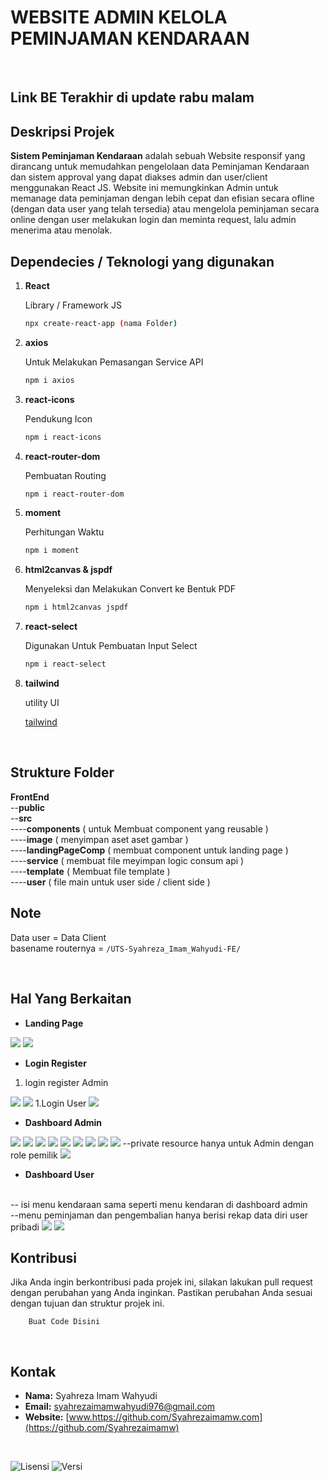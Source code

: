 # WEBSITE ADMIN KELOLA PEMINJAMAN KENDARAAN
<br>

## Link BE Terakhir di update rabu malam

## Deskripsi Projek 

**Sistem Peminjaman Kendaraan** adalah sebuah Website responsif yang dirancang untuk memudahkan pengelolaan data Peminjaman Kendaraan dan sistem approval yang dapat diakses admin dan user/client menggunakan React JS. Website ini memungkinkan Admin untuk memanage data peminjaman dengan lebih cepat dan efisian secara ofline (dengan data user yang telah tersedia) atau mengelola peminjaman secara online dengan user melakukan login dan meminta request, lalu admin menerima atau menolak.


## Dependecies / Teknologi yang digunakan

1. **React**

    Library / Framework JS

    ```bash
   npx create-react-app (nama Folder)
    ```

2. **axios**

    Untuk Melakukan Pemasangan Service API

    ```bash
    npm i axios
    ```

3. **react-icons**

    Pendukung Icon

    ```bash
    npm i react-icons
    ```

4. **react-router-dom**

    Pembuatan Routing

    ```bash
    npm i react-router-dom
    ```
5. **moment**

    Perhitungan Waktu 

    ```bash
    npm i moment
    ```
6. **html2canvas & jspdf**

    Menyeleksi dan Melakukan Convert ke Bentuk PDF

    ```bash
    npm i html2canvas jspdf
    ```
7. **react-select**

    Digunakan Untuk Pembuatan Input Select

    ```bash
    npm i react-select
    ```
8. **tailwind**

    utility UI

    [tailwind](https://tailwindcss.com/docs/guides/create-react-app)


    <br>
    

## Strukture Folder
**FrontEnd**
<br/>
--**public** 
<br/>
--**src** 
<br/>
  ----**components** ( untuk Membuat component yang reusable )
<br/>
  ----**image** ( menyimpan aset aset gambar )
<br/>
  ----**landingPageComp** ( membuat component untuk landing page )
<br/>
  ----**service** ( membuat file meyimpan logic consum api )
<br/>
  ----**template** ( Membuat file template )
<br/>
  ----**user** ( file main untuk user side / client side )




## Note
Data user = Data Client
<br/>
basename routernya = `/UTS-Syahreza_Imam_Wahyudi-FE/`
<br>




<br>





## Hal Yang Berkaitan





- **Landing Page**
<img src="./src/image/Gamabr Data/landingpage1.png" />
<img src="./src/image/Gamabr Data/landingPage2.png" />

- **Login Register**
1. login register Admin
<img src="./src/image/Gamabr Data/login1.png" />
<img src="./src/image/Gamabr Data/regitserA.png" />
1.Login User
<img src="./src/image/Gamabr Data/loginU.png" />


- **Dashboard Admin**
<img src="./src/image/Gamabr Data/dashboard Admin/dash1.png" />
<img src="./src/image/Gamabr Data/dashboard Admin/dash2.png" />
<img src="./src/image/perkendara.png" />
<img src="./src/image/perkendaraa.png" />
<img src="./src/image/Gamabr Data/dashboard Admin/dash3.png" />
<img src="./src/image/Gamabr Data/dashboard Admin/dash4.png" />
<img src="./src/image/Gamabr Data/dashboard Admin/dash5.png" />
<img src="./src/image/invoice.png" />
<img src="./src/image/Gamabr Data/dashboard Admin/dash6.png" />
--private resource hanya untuk Admin dengan role pemilik
<img src="./src/image/Gamabr Data/dashboard Admin/dash7.png" />

- **Dashboard User**
<br/>
-- isi menu kendaraan sama seperti menu kendaran di dashboard admin
<br/>
--menu peminjaman dan pengembalian hanya berisi rekap data diri user pribadi
<img src="./src/image/Gamabr Data/dashU1.png" />
<img src="./src/image/Gamabr Data/dashU2.png" />





<br>


## Kontribusi

Jika Anda ingin berkontribusi pada projek ini, silakan lakukan pull request dengan perubahan yang Anda inginkan. Pastikan perubahan Anda sesuai dengan tujuan dan struktur projek ini.

```
    Buat Code Disini
```

<br>

## Kontak

- **Nama:** Syahreza Imam Wahyudi
- **Email:** [syahrezaimamwahyudi976@gmail.com](mailto:syahrezaimamwahyudi976@gmail.com)
- **Website:** [www.https://github.com/Syahrezaimamw.com](https://github.com/Syahrezaimamw)

<br>


![Lisensi](https://img.shields.io/badge/license-MIT-blue.svg) ![Versi](https://img.shields.io/badge/version-100.10.10-brightgreen.svg)



